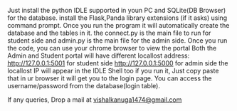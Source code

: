 Just install the python IDLE supported in youn PC and SQLite(DB Browser) for the database.
install the Flask,Panda library extensions (if it asks) using command prompt.
Once you run the program it will automatically create the database and the tables in it.
the connect.py is the main file to run for student side and 
admin.py is the main file for the admin side.
Once you run the code, you can use your chrome browser to view the portal
Both the Admin and Student portal will have different locallost address:
http://127.0.0.1:5001 for student side
http://127.0.0.1:5000 for admin side
the locallost IP will appear in the IDLE Shell too if you run it, Just copy paste that in ur browser it will get you to the login page.
You can access the username/password from the database(login table).

If any queries, Drop a mail at vishalkanuga1474@gmail.com
